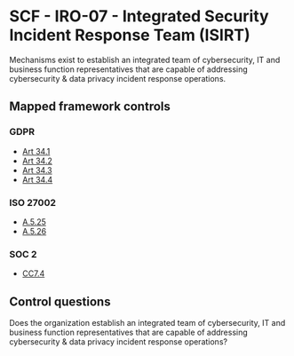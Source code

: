 # SCF - IRO-07 - Integrated Security Incident Response Team (ISIRT)
Mechanisms exist to establish an integrated team of cybersecurity, IT and business function representatives that are capable of addressing cybersecurity & data privacy incident response operations.
## Mapped framework controls
### GDPR
- [Art 34.1](../gdpr/art34.md#Article-341)
- [Art 34.2](../gdpr/art34.md#Article-342)
- [Art 34.3](../gdpr/art34.md#Article-343)
- [Art 34.4](../gdpr/art34.md#Article-344)
  
### ISO 27002
- [A.5.25](../iso27002/a-5.md#a525)
- [A.5.26](../iso27002/a-5.md#a526)
  
### SOC 2
- [CC7.4](../soc2/cc74.md)
  
## Control questions
Does the organization establish an integrated team of cybersecurity, IT and business function representatives that are capable of addressing cybersecurity & data privacy incident response operations?
  